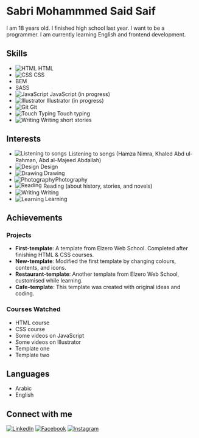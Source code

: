 # Sabri Mohammmed Said Saif

I am 18 years old. I finished high school last year. I want to be a programmer. I am currently learning English and frontend development.

## Skills
- ![HTML](https://img.icons8.com/color/20/000000/html-5.png) HTML
- ![CSS](https://img.icons8.com/color/20/000000/css3.png) CSS
- BEM
- SASS
- ![JavaScript](https://img.icons8.com/color/20/000000/javascript.png) JavaScript (in progress)
- ![Illustrator](https://img.icons8.com/color/20/000000/adobe-illustrator.png) Illustrator (in progress)
- ![Git](https://img.icons8.com/color/20/000000/git.png) Git
- ![Touch Typing](https://img.icons8.com/color/20/000000/typing-with-an-arrow.png) Touch typing
- ![Writing](https://img.icons8.com/color/20/000000/writing.png) Writing short stories

## Interests
- <img src="https://img.icons8.com/color/20/000000/music.png" alt="Listening to songs" style="animation: shake 0.5s; animation-iteration-count: infinite;"> Listening to songs (Hamza Nimra, Khaled Abd ul-Rahman, Abd al-Majeed Abdallah)
- <img src="https://img.icons8.com/color/20/000000/design.png" alt="Design" style="animation: bounce 1s infinite;"> Design
- <img src="https://img.icons8.com/color/20/000000/drawing.png" alt="Drawing" style="animation: pulse 1s infinite;"> Drawing
- <img src="https://img.icons8.com/color/20/000000/camera.png" alt="Photography" style="animation: zoom 0.5s infinite;"> Photography
- <img src="https://img.icons8.com/color/20/000000/reading.png" alt="Reading" style="animation: shake 0.5s; animation-iteration-count: infinite;"> Reading (about history, stories, and novels)
- <img src="https://img.icons8.com/color/20/000000/writing.png" alt="Writing" style="animation: bounce 1s infinite;"> Writing
- <img src="https://img.icons8.com/color/20/000000/learning.png" alt="Learning" style="animation: pulse 1s infinite;"> Learning

## Achievements

### Projects
- **First-template**: A template from Elzero Web School. Completed after finishing HTML & CSS courses.
- **New-template**: Modified the first template by changing colours, contents, and icons.
- **Restaurant-template**: Another template from Elzero Web School, customised while learning.
- **Cafe-template**: This template was created with original ideas and coding.

### Courses Watched
- HTML course
- CSS course
- Some videos on JavaScript
- Some videos on Illustrator
- Template one
- Template two

## Languages
- Arabic
- English

## Connect with me
[![LinkedIn](https://img.icons8.com/color/20/000000/linkedin.png)](https://www.linkedin.com/in/sabri-m-alshibani-46318a287?utm_source=share&utm_campaign=share_via&utm_content=profile&utm_medium=android_app)
[![Facebook](https://img.icons8.com/color/20/000000/facebook.png)](https://www.facebook.com/profile.php?id=100057279386624&mibextid=JRoKGi)
[![Instagram](https://img.icons8.com/color/20/000000/instagram-new.png)](https://www.instagram.com/usa5s?igsh=bjY2dHM2ZWt5NHB3)

<style>
@keyframes shake {
  0% { transform: translate(1px, 1px) rotate(0deg); }
  10% { transform: translate(-1px, -2px) rotate(-1deg); }
  20% { transform: translate(-3px, 0px) rotate(1deg); }
  30% { transform: translate(3px, 2px) rotate(0deg); }
  40% { transform: translate(1px, -1px) rotate(1deg); }
  50% { transform: translate(-1px, 2px) rotate(-1deg); }
  60% { transform: translate(-3px, 1px) rotate(0deg); }
  70% { transform: translate(3px, 1px) rotate(-1deg); }
  80% { transform: translate(-1px, -1px) rotate(1deg); }
  90% { transform: translate(1px, 2px) rotate(0deg); }
  100% { transform: translate(1px, -2px) rotate(-1deg); }
}

@keyframes bounce {
  0%, 20%, 50%, 80%, 100% {
    transform: translateY(0);
  }
  40% {
    transform: translateY(-30px);
  }
  60% {
    transform: translateY(-15px);
  }
}

@keyframes pulse {
  0% {
    transform: scale(1);
  }
  50% {
    transform: scale(1.05);
  }
  100% {
    transform: scale(1);
  }
}

@keyframes zoom {
  0% {
    transform: scale(1);
  }
  50% {
    transform: scale(1.2);
  }
  100% {
    transform: scale(1);
  }
}
</style>
